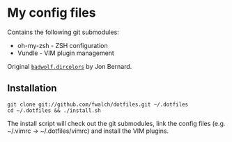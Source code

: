 # My config files

Contains the following git submodules:
  * oh-my-zsh - ZSH configuration
  * Vundle - VIM plugin management

Original [`badwolf.dircolors`](zsh/custom/badwolf.dircolors) by Jon Bernard.

## Installation

    git clone git://github.com/fwalch/dotfiles.git ~/.dotfiles
    cd ~/.dotfiles && ./install.sh

The install script will check out the git submodules, link the config files
(e.g. ~/.vimrc -> ~/.dotfiles/vimrc) and install the VIM plugins.
